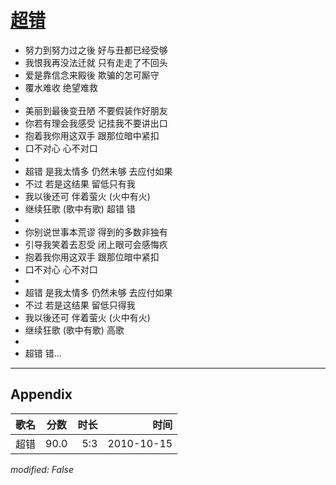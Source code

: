 # [超错](https://music.163.com/song?id=64394)

* 努力到努力过之後 好与丑都已经受够
* 我恨我再没法迁就 只有走走了不回头
* 爱是靠信念来殿後 欺骗的怎可厮守
* 覆水难收 绝望难救
* 
* 美丽到最後变丑陋 不要假装作好朋友
* 你若有理会我感受 记挂我不要讲出口
* 抱着我你用这双手 跟那位暗中紧扣
* 口不对心 心不对口
* 
* 超错 是我太情多 仍然未够 去应付如果
* 不过 若是这结果 留低只有我
* 我以後还可 伴着萤火 (火中有火)
* 继续狂歌 (歌中有歌) 超错 错
* 
* 你别说世事本荒谬 得到的多数非独有
* 引导我笑着去忍受 闭上眼可会感悔疚
* 抱着我你用这双手 跟那位暗中紧扣
* 口不对心 心不对口
* 
* 超错 是我太情多 仍然未够 去应付如果
* 不过 若是这结果 留低只得我
* 我以後还可 伴着萤火 (火中有火)
* 继续狂歌 (歌中有歌) 高歌
* 
* 超错 错...


---

## Appendix

|歌名|分数|时长|时间|
|:---|:---:|---:|---:|
|超错|90.0|5:3|2010-10-15

*modified: False*